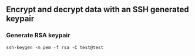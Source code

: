 ## Encrypt and decrypt data with an SSH generated keypair

### Generate RSA keypair
```ssh-keygen -m pem -f rsa -C test@test```